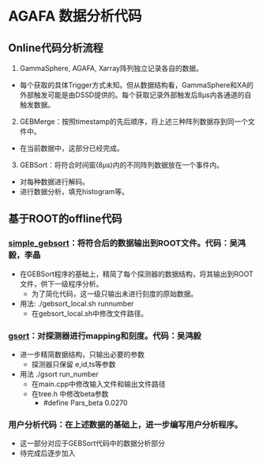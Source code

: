 
# AGAFA 数据分析代码

## Online代码分析流程

1. GammaSphere, AGAFA, Xarray阵列独立记录各自的数据。
  - 每个获取的具体Trigger方式未知。但从数据结构看，GammaSphere和XA的外部触发可能是由DSSD提供的。每个获取记录外部触发后8μs内各通道的自触发数据。 

2. GEBMerge：按照timestamp的先后顺序，将上述三种阵列数据存到同一个文件中。
  - 在当前数据中，这部分已经完成。
3. GEBSort：将符合时间窗(8μs)内的不同阵列数据放在一个事件内。
  - 对每种数据进行解码。
  - 进行数据分析，填充histogram等。

## 基于ROOT的offline代码

### [simple_gebsort](https://github.com/zhihuanli/simple_gebsort)：将符合后的数据输出到ROOT文件。代码：吴鸿毅，李晶
 - 在GEBSort程序的基础上，精简了每个探测器的数据结构，将其输出到ROOT文件，供下一级程序分析。
   - 为了简化代码，这一级只输出未进行刻度的原始数据。
 - 用法: ./gebsort_local.sh runnumber
   - 在gebsort_local.sh中修改文件路径。
  
  ### [gsort](https://github.com/zhihuanli/gsmfma372)：对探测器进行mapping和刻度。代码：吴鸿毅
  - 进一步精简数据结构，只输出必要的参数
    - 探测器只保留 e,id,ts等参数
  - 用法 ./gsort run_number
    - 在main.cpp中修改输入文件和输出文件路径
    - 在tree.h 中修改beta参数
      - #define Pars_beta 0.0270
   
### 用户分析代码：在上述数据的基础上，进一步编写用户分析程序。
   - 这一部分对应于GEBSort代码中的数据分析部分
   - 待完成后逐步加入
